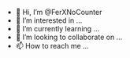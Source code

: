 - 👋 Hi, I’m @FerXNoCounter
- 👀 I’m interested in ...
- 🌱 I’m currently learning ...
- 💞️ I’m looking to collaborate on ...
- 📫 How to reach me ...

<!---
FerXNoCounter/FerXNoCounter is a ✨ special ✨ repository because its `README.md` (this file) appears on your GitHub profile.
You can click the Preview link to take a look at your changes.
--->
